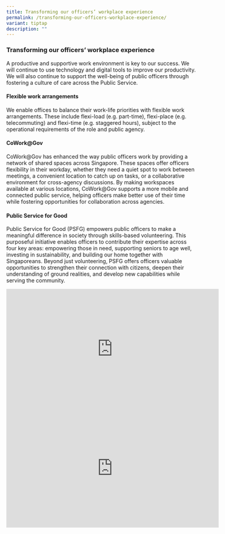 ```yaml
---
title: Transforming our officers’ workplace experience
permalink: /transforming-our-officers-workplace-experience/
variant: tiptap
description: ""
---
```

<h3>Transforming our officers’ workplace experience&nbsp;</h3>
<p>A productive and supportive work environment is key to our success. We
will continue to use technology and digital tools to improve our productivity.
We will also continue to support the well-being of public officers through
fostering a culture of care across the Public Service.&nbsp;</p>
<h4>Flexible work arrangements</h4>
<p>We enable offices to balance their work-life priorities with flexible
work arrangements. These include flexi-load (e.g. part-time), flexi-place
(e.g. telecommuting) and flexi-time (e.g. staggered hours), subject to
the operational requirements of the role and public agency.</p>
<h4>CoWork@Gov</h4>
<p>CoWork@Gov has enhanced the way public officers work by providing a network
of shared spaces across Singapore. These spaces offer officers flexibility
in their workday, whether they need a quiet spot to work between meetings,
a convenient location to catch up on tasks, or a collaborative environment
for cross-agency discussions. By making workspaces available at various
locations, CoWork@Gov supports a more mobile and connected public service,
helping officers make better use of their time while fostering opportunities
for collaboration across agencies.</p>
<h4>Public Service for Good</h4>
<p>Public Service for Good (PSFG) empowers public officers to make a meaningful
difference in society through skills-based volunteering. This purposeful
initiative enables officers to contribute their expertise across four key
areas: empowering those in need, supporting seniors to age well, investing
in sustainability, and building our home together with Singaporeans. Beyond
just volunteering, PSFG offers officers valuable opportunities to strengthen
their connection with citizens, deepen their understanding of ground realities,
and develop new capabilities while serving the community.</p>
<div class="iframe-wrapper">
<iframe height="315" width="560" allowfullscreen="true" frameborder="0" src="https://www.youtube.com/embed/Wi6V0hxCidU?si=F9lDprfkDur0-o15&amp;controls=0"></iframe>
</div>
<div class="iframe-wrapper">
<iframe height="315" width="560" allowfullscreen="true" frameborder="0" src="https://www.youtube.com/embed/IF6oHqY6wRk?si=WQpqjUzEgbJdanjB&amp;controls=0"></iframe>
</div>
<p></p>